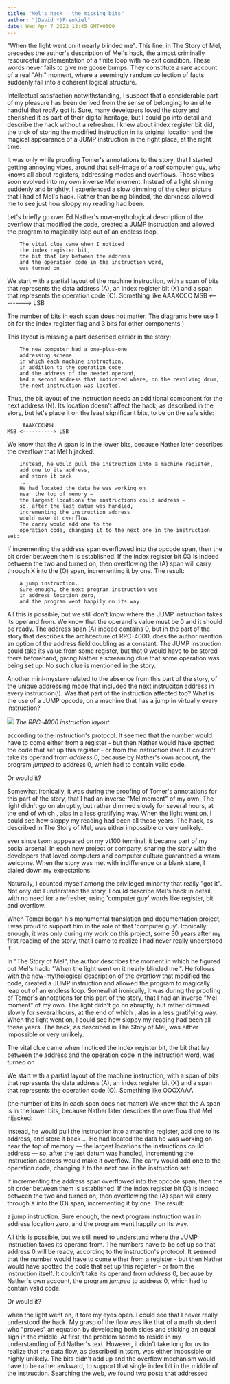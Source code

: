 ```yaml
---
title: "Mel's hack - the missing bits"
author: "(David *)Frenkiel"
date: Wed Apr 7 2022 13:45 GMT+0300
---
```



"When the light went on it nearly blinded me". This line, in The Story of Mel, precedes the author's description of Mel's hack, the almost criminally resourceful implementation of a finite loop with no exit condition. These words never fails to give me goose bumps. They constitute a rare account of a real "Ah!" moment, where a seemingly random collection of facts suddenly fall into a coherent logical structure.

Intellectual satisfaction notwithstanding, I suspect that a considerable part of my pleasure has been derived from the sense of belonging to an elite handful that *really* got it. Sure, many developers loved the story and cherished it as part of their digital heritage, but I could go into detail and describe the hack without a refresher. I knew about index register bit did, the trick of storing the modified instruction in its original location and the magical appearance of a JUMP instruction in the right place, at the right time.

It was only while proofing Tomer's annotations to the story, that I started getting annoying vibes, around that self-image of a *real* computer guy, who knows all about registers, addressing modes and overflows. Those vibes soon evolved into my own inverse Mel moment. Instead of a light shining suddenly and brightly, I experienced a slow dimming of the clear picture that I had of Mel's hack. Rather than being blinded, the darkness allowed me to see just how sloppy my reading had been.


Let's briefly go over Ed Nather's now-mythological description of the overflow that modified the code, created a JUMP instruction and allowed the program to magically leap out of an endless loop. 


        The vital clue came when I noticed
        the index register bit,
        the bit that lay between the address
        and the operation code in the instruction word,
        was turned on


We start with a partial layout of the machine instruction, with a span of bits that represents the data address (A), an index register bit (X) and a span that represents the operation code (C). Something like
         AAAXCCC
    MSB <--------> LSB

The number of bits in each span does not matter. The diagrams here use 1 bit for the index register flag and 3 bits for other components.)

This layout is missing a part described earlier in the story:

        The new computer had a one-plus-one
        addressing scheme
        in which each machine instruction,
        in addition to the operation code
        and the address of the needed operand,
        had a second address that indicated where, on the revolving drum,
        the next instruction was located.


Thus, the bit layout of the instruction needs an additional component for the next address (N). Its location doesn't affect the hack, as described in the story, but let's place it on the least significant bits, to be on the safe side:

         AAAXCCCNNN
    MSB <----------> LSB
   
    
We know that the A span is in the lower bits, because Nather later describes the overflow that Mel hijacked:

        Instead, he would pull the instruction into a machine register,
        add one to its address,
        and store it back
        ...
        He had located the data he was working on
        near the top of memory —
        the largest locations the instructions could address —
        so, after the last datum was handled,
        incrementing the instruction address
        would make it overflow.
        The carry would add one to the
        operation code, changing it to the next one in the instruction set:


If incrementing the address span overflowed into the opcode span, then the bit order between them is established.
If the index register bit (X) is indeed between the two and turned on, then overflowing the (A) span will carry through X into the (O) span, incrementing it by one. The result:

        a jump instruction.
        Sure enough, the next program instruction was
        in address location zero,
        and the program went happily on its way.

All this is possible, but we still don't know where the JUMP instruction takes its operand from. We know that the operand's value must be 0 and it should be ready. The address span (A) indeed contains 0, but in the part of the story that describes the architecture of RPC-4000, does the author mention an option of the address field doubling as a constant. The JUMP instruction could take its value from some register, but that 0 would have to be stored there beforehand, giving Nather a screaming clue that some operation was being set up. No such clue is mentioned in the story.

Another mini-mystery related to the absence from this part of the story, of the unique addressing mode that included the next instruciton address in every instruction(!).
Was that part of the instruction affected too? What is the use of a JUMP opcode, on a machine that has a jump in virtually every instruction?

![](https://res.cloudinary.com/dcajl1s6a/image/upload/v1654892829/mels-hack/RPC_4000_Instruction_ypjaii.png)
_The RPC-4000 instruction layout_

according to the instruction's protocol. It seemed that the number would have to come either from a register - but then Nather would have spotted the code that set up this register - or from the instruction itself. It couldn't take its operand from _address_ 0, because by Nather's own account, the program _jumped_ to address 0, which had to contain valid code. 



Or would it?




Somewhat ironically, it was during the proofing of Tomer's annotations for this part of the story, that I had an inverse "Mel moment" of my own. The light didn't go on abruptly, but rather dimmed slowly for several hours, at the end of which , alas in a less gratifying way. When the light went on, I could see how sloppy my reading had been all these years. The hack, as described in The Story of Mel, was either impossible or very unlikely.


ever since tsom apppeared on my vt100 terminal, it became part of my social arsenal. In each new project or company, sharing the story with the developers that loved computers and computer culture guaranteed a warm welcome. When the story was met with indifference or a blank stare, I dialed down my expectations.

Naturally, I counted myself among the privileged minority that really "got it". Not only did I understand the story, I could describe Mel's hack in detail, with no need for a refresher, using 'computer guy' words like register, bit and overflow.

When Tomer began his monumental translation and documentation project, I was proud to support him in the role of that 'computer guy'. Ironically enough, it was only during my work on this project, some 30 years after my first reading of the story, that I came to realize I had never really understood it.

In "The Story of Mel", the author describes the moment in which he figured out Mel's hack: "When the light went on it nearly blinded me.". He follows with the now-mythological description of the overflow that modified the code, created a JUMP instruction and allowed the program to magically leap out of an endless loop. Somewhat ironically, it was during the proofing of Tomer's annotations for this part of the story, that I had an inverse "Mel moment" of my own. The light didn't go on abruptly, but rather dimmed slowly for several hours, at the end of which , alas in a less gratifying way. When the light went on, I could see how sloppy my reading had been all these years. The hack, as described in The Story of Mel, was either impossible or very unlikely.

The vital clue came when I noticed
the index register bit,
the bit that lay between the address
and the operation code in the instruction word,
was turned on

We start with a partial layout of the machine instruction, with a span of bits that represents the data address (A), an index register bit (X) and a span that represents the operation code (O). Something like
    OOOXAAA

(the number of bits in each span does not matter)
We know that the A span is in the lower bits, because Nather later describes the overflow that Mel hijacked:

Instead, he would pull the instruction into a machine register,
add one to its address,
and store it back
...
He had located the data he was working on
near the top of memory —
the largest locations the instructions could address —
so, after the last datum was handled,
incrementing the instruction address
would make it overflow.
The carry would add one to the
operation code, changing it to the next one in the instruction set:

If incrementing the address span overflowed into the opcode span, then the bit order between them is established.
If the index register bit (X) is indeed between the two and turned on, then overflowing the (A) span will carry through X into the (O) span, incrementing it by one. The result:

a jump instruction.
Sure enough, the next program instruction was
in address location zero,
and the program went happily on its way.

All this is possible, but we still need to understand where the JUMP instruction takes its operand from. The numbers have to be set up so that address 0 will be ready, according to the instruction's protocol. It seemed that the number would have to come either from a register - but then Nather would have spotted the code that set up this register - or from the instruction itself. It couldn't take its operand from _address_ 0, because by Nather's own account, the program _jumped_ to address 0, which had to contain valid code. 



Or would it?


when the light went on, it tore my eyes open. I could see that I never really understood the hack. My grasp of the flow was like that of a math student who "proves" an equation by developing both sides and sticking an equal sign in the middle.
At first, the problem seemd to reside in my understanding of Ed Nather's text. However, it didn't take long for us to realize that the data flow, as described in tsom, was either impossible or highly unlikely. The bits didn't add up and the overflow mechanism would have to be rather awkward, to support that single index bit in the middle of the instruction.
Searching the web, we found two posts that addressed
